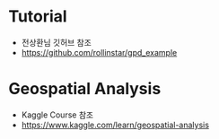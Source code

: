 # Tutorial
- 전상환님 깃허브 참조
- https://github.com/rollinstar/gpd_example

# Geospatial Analysis
- Kaggle Course 참조
- https://www.kaggle.com/learn/geospatial-analysis
